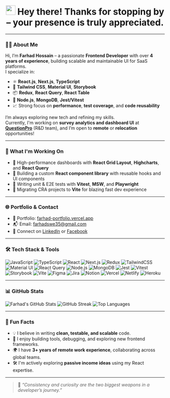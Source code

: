 <h1 align="center">
  <img src="https://emojis.slackmojis.com/emojis/images/1531849430/4246/blob-sunglasses.gif" width="30"/>
  Hey there! Thanks for stopping by – your presence is truly appreciated.
</h1>

---

### 🧑‍💻 About Me

Hi, I’m **Farhad Hossain** – a passionate **Frontend Developer** with over **4 years of experience**, building scalable and maintainable UI for SaaS platforms.  
I specialize in:

- ⚛️ **React.js**, **Next.js**, **TypeScript**
- 🎨 **Tailwind CSS**, **Material UI**, **Storybook**
- 📦 **Redux**, **React Query**, **React Table**
- 🔧 **Node.js**, **MongoDB**, **Jest/Vitest**
- 📈 Strong focus on **performance**, **test coverage**, and **code reusability**

I’m always exploring new tech and refining my skills.  
Currently, I'm working on **survey analytics and dashboard UI** at [**QuestionPro**](https://www.questionpro.com/) (R&D team), and I’m open to **remote** or **relocation** opportunities!

---

### 🚀 What I'm Working On

- 🔭 High-performance dashboards with **React Grid Layout**, **Highcharts**, and **React Query**
- 🔁 Building a custom **React component library** with reusable hooks and UI components
- 🧪 Writing unit & E2E tests with **Vitest**, **MSW**, and **Playwright**
- 🔧 Migrating CRA projects to **Vite** for blazing fast dev experience

---

### 🌐 Portfolio & Contact

- 🧠 Portfolio: [farhad-portfolio.vercel.app](https://farhad-portfolio.vercel.app)
- 📬 Email: [farhadswe35@gmail.com](mailto:farhadswe35@gmail.com)
- 🤝 Connect on [LinkedIn](https://www.linkedin.com/in/farhad16/) or [Facebook](https://facebook.com/farhad.hossain.swe)

---

### 🛠 Tech Stack & Tools

![JavaScript](https://img.shields.io/badge/JavaScript-F7DF1E?style=flat-square&logo=javascript&logoColor=black)
![TypeScript](https://img.shields.io/badge/TypeScript-007ACC?style=flat-square&logo=typescript&logoColor=white)
![React](https://img.shields.io/badge/React-0081CB?style=flat-square&logo=react&logoColor=61DAFB)
![Next.js](https://img.shields.io/badge/Next.js-000000?style=flat-square&logo=next.js&logoColor=white)
![Redux](https://img.shields.io/badge/Redux-764ABC?style=flat-square&logo=redux&logoColor=white)
![TailwindCSS](https://img.shields.io/badge/TailwindCSS-38B2AC?style=flat-square&logo=tailwind-css&logoColor=white)
![Material UI](https://img.shields.io/badge/MUI-007FFF?style=flat-square&logo=mui&logoColor=white)
![React Query](https://img.shields.io/badge/React_Query-FF4154?style=flat-square&logo=reactquery&logoColor=white)
![Node.js](https://img.shields.io/badge/Node.js-43853D?style=flat-square&logo=node.js&logoColor=white)
![MongoDB](https://img.shields.io/badge/MongoDB-4DB33D?style=flat-square&logo=mongodb&logoColor=white)
![Jest](https://img.shields.io/badge/Jest-C21325?style=flat-square&logo=jest&logoColor=white)
![Vitest](https://img.shields.io/badge/Vitest-6E9F18?style=flat-square&logo=vitest&logoColor=white)
![Storybook](https://img.shields.io/badge/Storybook-FF4785?style=flat-square&logo=storybook&logoColor=white)
![Vite](https://img.shields.io/badge/Vite-646CFF?style=flat-square&logo=vite&logoColor=white)
![Figma](https://img.shields.io/badge/Figma-FF7262?style=flat-square&logo=figma&logoColor=white)
![Jira](https://img.shields.io/badge/Jira-0052CC?style=flat-square&logo=jira&logoColor=white)
![Notion](https://img.shields.io/badge/Notion-000000?style=flat-square&logo=notion&logoColor=white)
![Vercel](https://img.shields.io/badge/Vercel-000000?style=flat-square&logo=vercel&logoColor=white)
![Netlify](https://img.shields.io/badge/Netlify-00C7B7?style=flat-square&logo=netlify&logoColor=white)
![Heroku](https://img.shields.io/badge/Heroku-430098?style=flat-square&logo=heroku&logoColor=white)

---

### 📊 GitHub Stats

![Farhad's GitHub Stats](https://github-readme-stats.vercel.app/api?username=Farhad16&theme=darcula&show_icons=true&hide_border=true&count_private=true)
![GitHub Streak](https://github-readme-streak-stats.herokuapp.com/?user=Farhad16&theme=darcula&hide_border=true)
![Top Languages](https://github-readme-stats.vercel.app/api/top-langs/?username=Farhad16&theme=darcula&hide_border=true&layout=compact)

---

### 🤔 Fun Facts

- 💡 I believe in writing **clean, testable, and scalable** code.
- 🧪 I enjoy building tools, debugging, and exploring new frontend frameworks.
- 🌍 I have **3+ years of remote work experience**, collaborating across global teams.
- 🛠️ I'm actively exploring **passive income ideas** using my React expertise.

---

> 📌 _“Consistency and curiosity are the two biggest weapons in a developer’s journey.”_

